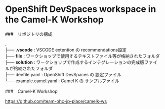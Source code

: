 # OpenShift DevSpaces workspace in the Camel-K Workshop

###　リポジトリの構成

.<br>
├── **.vscode** : VSCODE extention の recommendations設定<br>
├── **file** : ワークショップで使用するテキストファイル等が格納されたフォルダ<br>
├── **solution** : ワークショップで作成するインテグレーションの完成版ファイルが格納されたフォルダ<br>
├── devfile.yaml : OpenShift DevSpaces の 設定ファイル<br>
└── example.camel.yaml : Camel K の サンプルファイル

###　Camel-K Workshop

https://github.com/team-ohc-jp-place/camelk-ws

